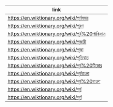 |link|
|----|
|https://en.wiktionary.org/wiki/পূর্ণসময়|
|https://en.wiktionary.org/wiki/পূরণ|
|https://en.wiktionary.org/wiki/পূর্ব%20পাকিস্তান|
|https://en.wiktionary.org/wiki/পূজারী|
|https://en.wiktionary.org/wiki/পূজা|
|https://en.wiktionary.org/wiki/পূতিবাত|
|https://en.wiktionary.org/wiki/পূর্ব%20টিমোর|
|https://en.wiktionary.org/wiki/পূর্ববাংলা|
|https://en.wiktionary.org/wiki/পূর্ব%20বাংলা|
|https://en.wiktionary.org/wiki/পূর্ব|
|https://en.wiktionary.org/wiki/পূর্ণ|
